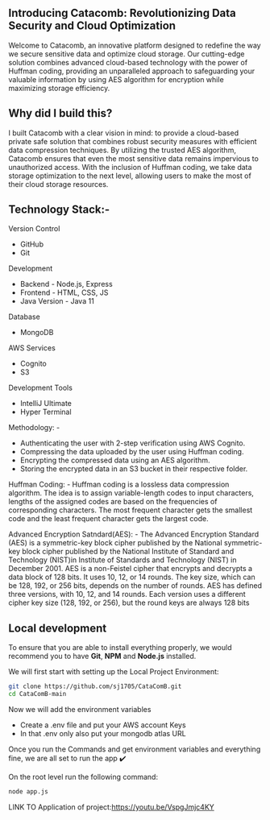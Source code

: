 ## Introducing Catacomb: Revolutionizing Data Security and Cloud Optimization

Welcome to Catacomb, an innovative platform designed to redefine the way we secure sensitive data and optimize cloud storage. Our cutting-edge solution combines advanced cloud-based technology with the power of Huffman coding, providing an unparalleled approach to safeguarding your valuable information by using AES algorithm for encryption while maximizing storage efficiency.

## Why did I build this?

I built Catacomb with a clear vision in mind: to provide a cloud-based private safe solution that combines robust security measures with efficient data compression techniques. By utilizing the trusted AES algorithm, Catacomb ensures that even the most sensitive data remains impervious to unauthorized access. With the inclusion of Huffman coding, we take data storage optimization to the next level, allowing users to make the most of their cloud storage resources.

## Technology Stack:-

Version Control
- GitHub
- Git

Development
- Backend - Node.js, Express
- Frontend -  HTML, CSS, JS
- Java Version - Java 11

Database
- MongoDB

AWS Services
- Cognito
- S3

Development Tools
- IntelliJ Ultimate
- Hyper Terminal

Methodology: -
- Authenticating the user with 2-step verification using AWS Cognito.
- Compressing the data uploaded by the user using Huffman coding.
- Encrypting the compressed data using an AES algorithm.
- Storing the encrypted data in an S3 bucket in their respective folder.

Huffman Coding: - Huffman coding is a lossless data compression algorithm. The idea is to assign variable-length codes to input characters, lengths of the assigned codes are based on the frequencies of corresponding characters. The most frequent character gets the smallest code and the least frequent character gets the largest code.

Advanced Encryption Satndard(AES): -
The Advanced Encryption Standard (AES) is a symmetric-key block cipher published by the National symmetric-key block cipher published by the National Institute of Standard and Technology (NIST)in Institute of Standards and Technology (NIST) in December 2001. AES is a non-Feistel cipher that encrypts and decrypts a data block of 128 bits. It uses 10, 12, or 14 rounds. The key size, which can be 128, 192, or 256 bits, depends on the number of rounds. AES has defined three versions, with 10, 12, and 14 rounds. Each version uses a different cipher key size (128, 192, or 256), but the round keys are always 128 bits

## Local development

To ensure that you are able to install everything properly, we would recommend you to have <b>Git</b>, <b>NPM</b> and <b>Node.js</b> installed.

We will first start with setting up the Local Project Environment:

```sh
git clone https://github.com/sj1705/CataComB.git
cd CataComB-main
```
Now we will add the environment variables

 - Create a .env file and put your AWS account Keys
 - In that .env only also put your mongodb atlas URL

Once you run the Commands and get environment variables and everything fine, we are all set to run the app ✔️

On the root level run the following command:

```sh
node app.js
```

LINK TO Application of project:https://youtu.be/VspgJmjc4KY
